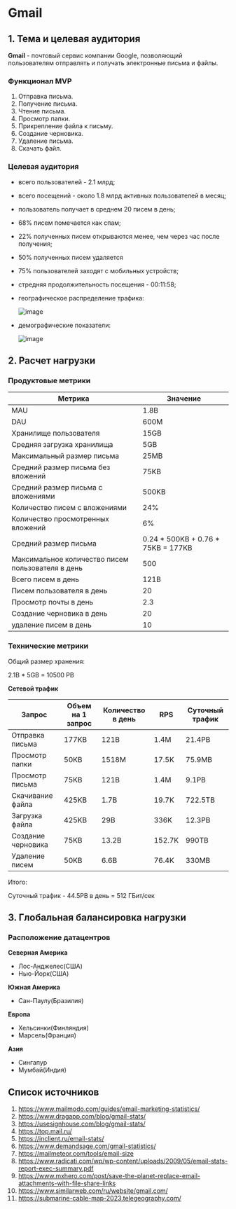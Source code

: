 # Gmail


## 1. Тема и целевая аудитория

**Gmail** - почтовый сервис компании Google, позволяющий пользователям отправлять и получать электронные письма и файлы.

### Функционал MVP

1. Отправка письма.
2. Получение письма.
3. Чтение письма.
4. Просмотр папки.
5. Прикрепление файла к письму.
6. Создание черновика.
7. Удаление письма.
8. Скачать файл.

### Целевая аудитория

- всего пользователей - 2.1 млрд;
- всего посещений - около 1.8 млрд активных пользователей в месяц;
- пользователь получает в среднем 20 писем в день;
- 68% писем помечается как спам;
- 22% полученных писем открываются менее, чем через час после получения;
- 50% полученных писем удаляется
- 75% пользователей заходят с мобильных устройств;
- стредняя продолжительность посещения - 00:11:58;
- географическое распределение трафика:
  
  ![image](https://github.com/user-attachments/assets/61c3984f-00cf-48e1-ae4b-3a9fc615cb70)

- демографические показатели:
  
  ![image](https://github.com/user-attachments/assets/1f7420f2-615a-4178-880c-7aae0f6e935e)

## 2. Расчет нагрузки

### Продуктовые метрики

| Метрика | Значение |
| --- | ----------- |
| MAU | 1.8B |
| DAU | 600M |
| Хранилище пользователя | 15GB |
| Средняя загрузка хранилища | 5GB |
| Максимальный размер письма | 25MB |
| Средний размер письма без вложений | 75KB |
| Средний размер письма с вложениями | 500KB |
| Количество писем с вложениями | 24% |
| Количество просмотренных вложений | 6% |
| Средний размер письма | 0.24 * 500KB + 0.76 * 75KB = 177KB |
| Максимальное количество писем пользователя в день | 500 |
| Всего писем в день | 121B |
| Писем пользователя в день | 20 |
| Просмотр почты в день | 2.3 |
| Создание черновика в день | 20 |
| удаление писем в день | 10 |

### Технические метрики

 Общий размер хранения:
 
 2.1B * 5GB = 10500 PB

**Сетевой трафик**

| Запрос | Объем на 1 запрос | Количество в день | RPS | Суточный трафик |
| --- | ----------- | ---- | ---- | ---- |
| Отправка письма | 177KB | 121B | 1.4M | 21.4PB |
| Просмотр папки | 50KB | 1518M | 17.5K | 75.9MB |
| Просмотр письма | 75KB | 121B | 1.4M | 9.1PB |
| Скачивание файла | 425KB | 1.7B | 19.7K | 722.5TB |
| Загрузка файла | 425KB | 29B | 336K | 12.3PB |
| Создание черновика | 75KB | 13.2B | 152.7K | 990TB |
| Удаление писем | 50KB | 6.6B | 76.4K | 330MB |

Итого:

Суточный трафик - 44.5PB в день = 512 ГБит/сек

## 3. Глобальная балансировка нагрузки

### Расположение датацентров

**Северная Америка**

- Лос-Анджелес(США)
- Нью-Йорк(США)

**Южная Америка**

- Сан-Паулу(Бразилия)

**Европа**

- Хельсинки(Финляндия)
- Марсель(Франция)

**Азия**

- Сингапур
- Мумбай(Индия)

## Список источников

1. https://www.mailmodo.com/guides/email-marketing-statistics/
2. https://www.dragapp.com/blog/gmail-stats/
3. https://usesignhouse.com/blog/gmail-stats/
4. https://top.mail.ru/
5. https://inclient.ru/email-stats/
6. https://www.demandsage.com/gmail-statistics/
7. https://mailmeteor.com/tools/email-size
8. https://www.radicati.com/wp/wp-content/uploads/2009/05/email-stats-report-exec-summary.pdf
9. https://www.mxhero.com/post/save-the-planet-replace-email-attachments-with-file-share-links
10. https://www.similarweb.com/ru/website/gmail.com/
11. https://submarine-cable-map-2023.telegeography.com/
